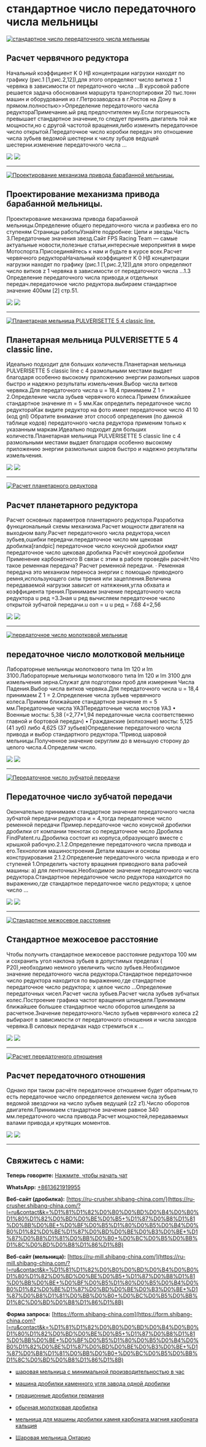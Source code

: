 # стандартное число передаточного числа мельницы

<a href="https://swt.shibang-china.com/?l=ru&img&k=%D1%81%D1%82%D0%B0%D0%BD%D0%B4%D0%B0%D1%80%D1%82%D0%BD%D0%BE%D0%B5+%D1%87%D0%B8%D1%81%D0%BB%D0%BE+%D0%BF%D0%B5%D1%80%D0%B5%D0%B4%D0%B0%D1%82%D0%BE%D1%87%D0%BD%D0%BE%D0%B3%D0%BE+%D1%87%D0%B8%D1%81%D0%BB%D0%B0+%D0%BC%D0%B5%D0%BB%D1%8C%D0%BD%D0%B8%D1%86%D1%8B" target="_blank">![стандартное число передаточного числа мельницы](http://static.shibang-china.com/all-800x300/846.jpg)</a>

## Расчет червячного редуктора
Начальный коэффициент K 0 Hβ концентрации нагрузки находят по графику (рис.1 [1,рис.2,12]),для этого определяют число витков z 1 червяка в зависимости от передаточного числа …В курсовой работе решается задача обоснования маршрута транспортировки 20 тыс.тонн машин и оборудования из г.Петрозаводска в г.Ростов на Дону в прямом.полностью&gt;&gt;Определение передаточного числа редуктораПримечание.ый ряд предпочтителен му.Если погрешность превышает стандартное значение,то следует принять двигатель той же мощности,но с другой частотой вращения,либо изменить передаточное число открытой.Передаточное число коробки передач это отношение числа зубьев ведомой шестерни к числу зубцов ведущей шестерни.изменение передаточного числа …


<a href="https://whatsapp.shibangsoft.com/WhatsApp.php" target="_blank" title="WhatsApp">![](http://static.shibang-china.com/icon/whatsapp.png)</a> <a href="https://swt.shibang-china.com/?l=ru&icon&k=%D1%81%D1%82%D0%B0%D0%BD%D0%B4%D0%B0%D1%80%D1%82%D0%BD%D0%BE%D0%B5+%D1%87%D0%B8%D1%81%D0%BB%D0%BE+%D0%BF%D0%B5%D1%80%D0%B5%D0%B4%D0%B0%D1%82%D0%BE%D1%87%D0%BD%D0%BE%D0%B3%D0%BE+%D1%87%D0%B8%D1%81%D0%BB%D0%B0+%D0%BC%D0%B5%D0%BB%D1%8C%D0%BD%D0%B8%D1%86%D1%8B" target="_blank">![](http://static.shibang-china.com/icon/chat-ru.png)</a>

---

<a href="https://swt.shibang-china.com/?l=ru&img&k=%D1%81%D1%82%D0%B0%D0%BD%D0%B4%D0%B0%D1%80%D1%82%D0%BD%D0%BE%D0%B5+%D1%87%D0%B8%D1%81%D0%BB%D0%BE+%D0%BF%D0%B5%D1%80%D0%B5%D0%B4%D0%B0%D1%82%D0%BE%D1%87%D0%BD%D0%BE%D0%B3%D0%BE+%D1%87%D0%B8%D1%81%D0%BB%D0%B0+%D0%BC%D0%B5%D0%BB%D1%8C%D0%BD%D0%B8%D1%86%D1%8B" target="_blank">![Проектирование механизма привода барабанной мельницы.](http://static.shibang-china.com/all-800x300/1431.jpg)</a>

## Проектирование механизма привода барабанной мельницы.
Проектирование механизма привода барабанной мельницы.Определение общего передаточного числа и разбивка его по ступеням Страницы работыУзнайте подробнее: Цепи и звезды.Часть 3.Передаточные значения звезд.Сайт FPS Racing Team — самые актуальные новости,полезные статьи,интересные мероприятия в мире Мотоспорта.Присоединяйтесь к нам и будьте в курсе всех.Расчет червячного редуктораНачальный коэффициент K 0 Hβ концентрации нагрузки находят по графику (рис.1 [1,рис.2,12]),для этого определяют число витков z 1 червяка в зависимости от передаточного числа …1.3 Определение передаточного числа привода,и отдельных передач.передаточное число редуктора.выбираем стандартное значение 400мм [2] стр.51.


<a href="https://whatsapp.shibangsoft.com/WhatsApp.php" target="_blank" title="WhatsApp">![](http://static.shibang-china.com/icon/whatsapp.png)</a> <a href="https://swt.shibang-china.com/?l=ru&icon&k=%D1%81%D1%82%D0%B0%D0%BD%D0%B4%D0%B0%D1%80%D1%82%D0%BD%D0%BE%D0%B5+%D1%87%D0%B8%D1%81%D0%BB%D0%BE+%D0%BF%D0%B5%D1%80%D0%B5%D0%B4%D0%B0%D1%82%D0%BE%D1%87%D0%BD%D0%BE%D0%B3%D0%BE+%D1%87%D0%B8%D1%81%D0%BB%D0%B0+%D0%BC%D0%B5%D0%BB%D1%8C%D0%BD%D0%B8%D1%86%D1%8B" target="_blank">![](http://static.shibang-china.com/icon/chat-ru.png)</a>

---

<a href="https://swt.shibang-china.com/?l=ru&img&k=%D1%81%D1%82%D0%B0%D0%BD%D0%B4%D0%B0%D1%80%D1%82%D0%BD%D0%BE%D0%B5+%D1%87%D0%B8%D1%81%D0%BB%D0%BE+%D0%BF%D0%B5%D1%80%D0%B5%D0%B4%D0%B0%D1%82%D0%BE%D1%87%D0%BD%D0%BE%D0%B3%D0%BE+%D1%87%D0%B8%D1%81%D0%BB%D0%B0+%D0%BC%D0%B5%D0%BB%D1%8C%D0%BD%D0%B8%D1%86%D1%8B" target="_blank">![Планетарная мельница PULVERISETTE 5 4 classic line.](http://static.shibang-china.com/all-800x300/129.jpg)</a>

## Планетарная мельница PULVERISETTE 5 4 classic line.
Идеально подходит для больших количеств.Планетарная мельница PULVERISETTE 5 classic line с 4 размольными местами выдает благодаря особенно высокому приложению энергии размольных шаров быстро и надежно результаты измельчения.Выбор числа витков червяка.Для передаточного числа u = 18,4 принимаем Z 1 = 2.Определение числа зубьев червячного колеса.Примем ближайшее стандартное значение m = 5 мм.Как определить передаточное число редуктораКак видите редуктор на фото имеет передаточное число 41 10 (код gnl) Обратите внимание этот способ определения (по данной таблице кодов) передаточного числа редуктора применим только к указанным маркам.Идеально подходит для больших количеств.Планетарная мельница PULVERISETTE 5 classic line с 4 размольными местами выдает благодаря особенно высокому приложению энергии размольных шаров быстро и надежно результаты измельчения.


<a href="https://whatsapp.shibangsoft.com/WhatsApp.php" target="_blank" title="WhatsApp">![](http://static.shibang-china.com/icon/whatsapp.png)</a> <a href="https://swt.shibang-china.com/?l=ru&icon&k=%D1%81%D1%82%D0%B0%D0%BD%D0%B4%D0%B0%D1%80%D1%82%D0%BD%D0%BE%D0%B5+%D1%87%D0%B8%D1%81%D0%BB%D0%BE+%D0%BF%D0%B5%D1%80%D0%B5%D0%B4%D0%B0%D1%82%D0%BE%D1%87%D0%BD%D0%BE%D0%B3%D0%BE+%D1%87%D0%B8%D1%81%D0%BB%D0%B0+%D0%BC%D0%B5%D0%BB%D1%8C%D0%BD%D0%B8%D1%86%D1%8B" target="_blank">![](http://static.shibang-china.com/icon/chat-ru.png)</a>

---

<a href="https://swt.shibang-china.com/?l=ru&img&k=%D1%81%D1%82%D0%B0%D0%BD%D0%B4%D0%B0%D1%80%D1%82%D0%BD%D0%BE%D0%B5+%D1%87%D0%B8%D1%81%D0%BB%D0%BE+%D0%BF%D0%B5%D1%80%D0%B5%D0%B4%D0%B0%D1%82%D0%BE%D1%87%D0%BD%D0%BE%D0%B3%D0%BE+%D1%87%D0%B8%D1%81%D0%BB%D0%B0+%D0%BC%D0%B5%D0%BB%D1%8C%D0%BD%D0%B8%D1%86%D1%8B" target="_blank">![Расчет планетарного редуктора](http://static.shibang-china.com/all-800x300/1371.jpg)</a>

## Расчет планетарного редуктора
Расчет основных параметров планетарного редуктора.Разработка функциональный схемы механизма.Расчет мощности двигателя на выходном валу.Расчет передаточного числа редуктора,чисел зубьев,ошибки передачи.передаточное число мм щековая дробилка[randpic] передаточное число конусной дробилки кмдт передаточное число щековая дробилка Расчёт конусной дробилки Применение карбонатного В связи с этим в работе проведён расчёт.Что такое ременная передача? Расчет ременной передачи.&nbsp;&#0183;&#32;Ременная передача это механизм переноса энергии с помощью приводного ремня,использующего силы трения или зацепления.Величина передаваемой нагрузки зависит от натяжения,угла обхвата и коэффициента трения.Принимаем значение передаточного числа редуктора u ред =3.Зная u ред вычисляем передаточное число открытой зубчатой передачи.u озп = u u ред = 7.68 4=2,56


<a href="https://whatsapp.shibangsoft.com/WhatsApp.php" target="_blank" title="WhatsApp">![](http://static.shibang-china.com/icon/whatsapp.png)</a> <a href="https://swt.shibang-china.com/?l=ru&icon&k=%D1%81%D1%82%D0%B0%D0%BD%D0%B4%D0%B0%D1%80%D1%82%D0%BD%D0%BE%D0%B5+%D1%87%D0%B8%D1%81%D0%BB%D0%BE+%D0%BF%D0%B5%D1%80%D0%B5%D0%B4%D0%B0%D1%82%D0%BE%D1%87%D0%BD%D0%BE%D0%B3%D0%BE+%D1%87%D0%B8%D1%81%D0%BB%D0%B0+%D0%BC%D0%B5%D0%BB%D1%8C%D0%BD%D0%B8%D1%86%D1%8B" target="_blank">![](http://static.shibang-china.com/icon/chat-ru.png)</a>

---

<a href="https://swt.shibang-china.com/?l=ru&img&k=%D1%81%D1%82%D0%B0%D0%BD%D0%B4%D0%B0%D1%80%D1%82%D0%BD%D0%BE%D0%B5+%D1%87%D0%B8%D1%81%D0%BB%D0%BE+%D0%BF%D0%B5%D1%80%D0%B5%D0%B4%D0%B0%D1%82%D0%BE%D1%87%D0%BD%D0%BE%D0%B3%D0%BE+%D1%87%D0%B8%D1%81%D0%BB%D0%B0+%D0%BC%D0%B5%D0%BB%D1%8C%D0%BD%D0%B8%D1%86%D1%8B" target="_blank">![передаточное число молотковой мельнице](http://static.shibang-china.com/all-800x300/270.jpg)</a>

## передаточное число молотковой мельнице
Лабораторные мельницы молоткового типа lm 120 и lm 3100.Лабораторные мельницы молоткового типа lm 120 и lm 3100 для измельчения зерна.Служат для подготовки проб для измерения Числа Падения.Выбор числа витков червяка.Для передаточного числа u = 18,4 принимаем Z 1 = 2.Определение числа зубьев червячного колеса.Примем ближайшее стандартное значение m = 5 мм.Передаточные числа УАЗПередаточные числа мостов УАЗ • Военные мосты: 5,38 (=2,77*1,94 передаточные числа соответственно главной и бортовой передач) • Гражданские (колхозные) мосты: 5,125 (41 зуб) либо 4,625 (37 зубьев)Определение передаточного числа привода и выбор стандартного редуктора.“Привод шаровой мельницы.Полученное значение округлим до в меньшую сторону до целого числа.4.Определим число.


<a href="https://whatsapp.shibangsoft.com/WhatsApp.php" target="_blank" title="WhatsApp">![](http://static.shibang-china.com/icon/whatsapp.png)</a> <a href="https://swt.shibang-china.com/?l=ru&icon&k=%D1%81%D1%82%D0%B0%D0%BD%D0%B4%D0%B0%D1%80%D1%82%D0%BD%D0%BE%D0%B5+%D1%87%D0%B8%D1%81%D0%BB%D0%BE+%D0%BF%D0%B5%D1%80%D0%B5%D0%B4%D0%B0%D1%82%D0%BE%D1%87%D0%BD%D0%BE%D0%B3%D0%BE+%D1%87%D0%B8%D1%81%D0%BB%D0%B0+%D0%BC%D0%B5%D0%BB%D1%8C%D0%BD%D0%B8%D1%86%D1%8B" target="_blank">![](http://static.shibang-china.com/icon/chat-ru.png)</a>

---

<a href="https://swt.shibang-china.com/?l=ru&img&k=%D1%81%D1%82%D0%B0%D0%BD%D0%B4%D0%B0%D1%80%D1%82%D0%BD%D0%BE%D0%B5+%D1%87%D0%B8%D1%81%D0%BB%D0%BE+%D0%BF%D0%B5%D1%80%D0%B5%D0%B4%D0%B0%D1%82%D0%BE%D1%87%D0%BD%D0%BE%D0%B3%D0%BE+%D1%87%D0%B8%D1%81%D0%BB%D0%B0+%D0%BC%D0%B5%D0%BB%D1%8C%D0%BD%D0%B8%D1%86%D1%8B" target="_blank">![Передаточное число зубчатой передачи](http://static.shibang-china.com/all-800x300/445.jpg)</a>

## Передаточное число зубчатой передачи
Окончательно принимаем стандартное значение передаточного числа зубчатой передачи редуктора и = 4,тогда передаточное число ременной передачи Пример.передаточное число конусной дробилки дробилки от компании текнотак co передаточное число Дробилка FindPatent.ru.Дробилка состоит из корпуса,образующего вместе с крышкой рабочую.2.1.2.Определение передаточного числа привода и его.Технология машиностроения Детали машин и основы конструирования 2.1.2.Определение передаточного числа привода и его ступеней 1.Определить частоту вращения приводного вала рабочей машины: а) для ленточных.Необходимое значение передаточного числа редуктора.Стандартное передаточное число редуктора находится по выражению,где стандартное передаточное число редуктора; х целое число …


<a href="https://whatsapp.shibangsoft.com/WhatsApp.php" target="_blank" title="WhatsApp">![](http://static.shibang-china.com/icon/whatsapp.png)</a> <a href="https://swt.shibang-china.com/?l=ru&icon&k=%D1%81%D1%82%D0%B0%D0%BD%D0%B4%D0%B0%D1%80%D1%82%D0%BD%D0%BE%D0%B5+%D1%87%D0%B8%D1%81%D0%BB%D0%BE+%D0%BF%D0%B5%D1%80%D0%B5%D0%B4%D0%B0%D1%82%D0%BE%D1%87%D0%BD%D0%BE%D0%B3%D0%BE+%D1%87%D0%B8%D1%81%D0%BB%D0%B0+%D0%BC%D0%B5%D0%BB%D1%8C%D0%BD%D0%B8%D1%86%D1%8B" target="_blank">![](http://static.shibang-china.com/icon/chat-ru.png)</a>

---

<a href="https://swt.shibang-china.com/?l=ru&img&k=%D1%81%D1%82%D0%B0%D0%BD%D0%B4%D0%B0%D1%80%D1%82%D0%BD%D0%BE%D0%B5+%D1%87%D0%B8%D1%81%D0%BB%D0%BE+%D0%BF%D0%B5%D1%80%D0%B5%D0%B4%D0%B0%D1%82%D0%BE%D1%87%D0%BD%D0%BE%D0%B3%D0%BE+%D1%87%D0%B8%D1%81%D0%BB%D0%B0+%D0%BC%D0%B5%D0%BB%D1%8C%D0%BD%D0%B8%D1%86%D1%8B" target="_blank">![Стандартное межосевое расстояние](http://static.shibang-china.com/all-800x300/863.jpg)</a>

## Стандартное межосевое расстояние
Чтобы получить стандартное межосевое расстояние редуктора 100 мм и сохранить угол наклона зубьев в допустимых пределах ( Р20),необходимо немного увеличить число зубьев.Необходимое значение передаточного числа редуктора.Стандартное передаточное число редуктора находится по выражению,где стандартное передаточное число редуктора; х целое число …Определение передаточных чисел.Расчет числа зубьев.Расчет числа зубьев зубчатых колес.Построение графика частот вращения шпинделя.Принимаем ближайшее большее стандартное число оборотов шпинделя за расчетное.Значение передаточного.Число зубьев червячного колеса z2 выбирают в зависимости от передаточного отношения и числа заходов червяка.В силовых передачах надо стремиться к …


<a href="https://whatsapp.shibangsoft.com/WhatsApp.php" target="_blank" title="WhatsApp">![](http://static.shibang-china.com/icon/whatsapp.png)</a> <a href="https://swt.shibang-china.com/?l=ru&icon&k=%D1%81%D1%82%D0%B0%D0%BD%D0%B4%D0%B0%D1%80%D1%82%D0%BD%D0%BE%D0%B5+%D1%87%D0%B8%D1%81%D0%BB%D0%BE+%D0%BF%D0%B5%D1%80%D0%B5%D0%B4%D0%B0%D1%82%D0%BE%D1%87%D0%BD%D0%BE%D0%B3%D0%BE+%D1%87%D0%B8%D1%81%D0%BB%D0%B0+%D0%BC%D0%B5%D0%BB%D1%8C%D0%BD%D0%B8%D1%86%D1%8B" target="_blank">![](http://static.shibang-china.com/icon/chat-ru.png)</a>

---

<a href="https://swt.shibang-china.com/?l=ru&img&k=%D1%81%D1%82%D0%B0%D0%BD%D0%B4%D0%B0%D1%80%D1%82%D0%BD%D0%BE%D0%B5+%D1%87%D0%B8%D1%81%D0%BB%D0%BE+%D0%BF%D0%B5%D1%80%D0%B5%D0%B4%D0%B0%D1%82%D0%BE%D1%87%D0%BD%D0%BE%D0%B3%D0%BE+%D1%87%D0%B8%D1%81%D0%BB%D0%B0+%D0%BC%D0%B5%D0%BB%D1%8C%D0%BD%D0%B8%D1%86%D1%8B" target="_blank">![Расчет передаточного отношения](http://static.shibang-china.com/all-800x300/1472.jpg)</a>

## Расчет передаточного отношения
Однако при таком расчёте передаточное отношение будет обратным,то есть передаточное число определяется делением числа зубьев ведомой звездочки на число зубьев ведущей (z2 z1).Число оборотов двигателя.Принимаем стандартное значение равное 340 мм.передаточного числа привода.Расчет мощностей,передаваемых валами привода,и крутящих моментов.

<a href="https://whatsapp.shibangsoft.com/WhatsApp.php" target="_blank" title="WhatsApp">![](http://static.shibang-china.com/icon/whatsapp.png)</a> <a href="https://swt.shibang-china.com/?l=ru&icon&k=%D1%81%D1%82%D0%B0%D0%BD%D0%B4%D0%B0%D1%80%D1%82%D0%BD%D0%BE%D0%B5+%D1%87%D0%B8%D1%81%D0%BB%D0%BE+%D0%BF%D0%B5%D1%80%D0%B5%D0%B4%D0%B0%D1%82%D0%BE%D1%87%D0%BD%D0%BE%D0%B3%D0%BE+%D1%87%D0%B8%D1%81%D0%BB%D0%B0+%D0%BC%D0%B5%D0%BB%D1%8C%D0%BD%D0%B8%D1%86%D1%8B" target="_blank">![](http://static.shibang-china.com/icon/chat-ru.png)</a>

---
## Свяжитесь с нами:

**Теперь говорите:** [Нажмите, чтобы начать чат](https://swt.shibang-china.com?l=ru&contact&k=%D1%81%D1%82%D0%B0%D0%BD%D0%B4%D0%B0%D1%80%D1%82%D0%BD%D0%BE%D0%B5+%D1%87%D0%B8%D1%81%D0%BB%D0%BE+%D0%BF%D0%B5%D1%80%D0%B5%D0%B4%D0%B0%D1%82%D0%BE%D1%87%D0%BD%D0%BE%D0%B3%D0%BE+%D1%87%D0%B8%D1%81%D0%BB%D0%B0+%D0%BC%D0%B5%D0%BB%D1%8C%D0%BD%D0%B8%D1%86%D1%8B)

**WhatsApp:**  [+8613621919955](https://whatsapp.shibangsoft.com/WhatsApp.php)

**Веб-сайт (дробилка):** [https://ru-crusher.shibang-china.com/](https://ru-crusher.shibang-china.com/?l=ru&contact&k=%D1%81%D1%82%D0%B0%D0%BD%D0%B4%D0%B0%D1%80%D1%82%D0%BD%D0%BE%D0%B5+%D1%87%D0%B8%D1%81%D0%BB%D0%BE+%D0%BF%D0%B5%D1%80%D0%B5%D0%B4%D0%B0%D1%82%D0%BE%D1%87%D0%BD%D0%BE%D0%B3%D0%BE+%D1%87%D0%B8%D1%81%D0%BB%D0%B0+%D0%BC%D0%B5%D0%BB%D1%8C%D0%BD%D0%B8%D1%86%D1%8B)

**Веб-сайт (мельница):** [https://ru-mill.shibang-china.com/](https://ru-mill.shibang-china.com/?l=ru&contact&k=%D1%81%D1%82%D0%B0%D0%BD%D0%B4%D0%B0%D1%80%D1%82%D0%BD%D0%BE%D0%B5+%D1%87%D0%B8%D1%81%D0%BB%D0%BE+%D0%BF%D0%B5%D1%80%D0%B5%D0%B4%D0%B0%D1%82%D0%BE%D1%87%D0%BD%D0%BE%D0%B3%D0%BE+%D1%87%D0%B8%D1%81%D0%BB%D0%B0+%D0%BC%D0%B5%D0%BB%D1%8C%D0%BD%D0%B8%D1%86%D1%8B)

**Форма запроса:** [https://form.shibang-china.com](https://form.shibang-china.com?l=ru&contact&k=%D1%81%D1%82%D0%B0%D0%BD%D0%B4%D0%B0%D1%80%D1%82%D0%BD%D0%BE%D0%B5+%D1%87%D0%B8%D1%81%D0%BB%D0%BE+%D0%BF%D0%B5%D1%80%D0%B5%D0%B4%D0%B0%D1%82%D0%BE%D1%87%D0%BD%D0%BE%D0%B3%D0%BE+%D1%87%D0%B8%D1%81%D0%BB%D0%B0+%D0%BC%D0%B5%D0%BB%D1%8C%D0%BD%D0%B8%D1%86%D1%8B)

* [шаровая мельница с минимальной производительностью в час](../124/%D1%88%D0%B0%D1%80%D0%BE%D0%B2%D0%B0%D1%8F%20%D0%BC%D0%B5%D0%BB%D1%8C%D0%BD%D0%B8%D1%86%D0%B0%20%D1%81%20%D0%BC%D0%B8%D0%BD%D0%B8%D0%BC%D0%B0%D0%BB%D1%8C%D0%BD%D0%BE%D0%B9%20%D0%BF%D1%80%D0%BE%D0%B8%D0%B7%D0%B2%D0%BE%D0%B4%D0%B8%D1%82%D0%B5%D0%BB%D1%8C%D0%BD%D0%BE%D1%81%D1%82%D1%8C%D1%8E%20%D0%B2%20%D1%87%D0%B0%D1%81.md)

* [машина дробилки каменного угля завода одной дробилки](../124/%D0%BC%D0%B0%D1%88%D0%B8%D0%BD%D0%B0%20%D0%B4%D1%80%D0%BE%D0%B1%D0%B8%D0%BB%D0%BA%D0%B8%20%D0%BA%D0%B0%D0%BC%D0%B5%D0%BD%D0%BD%D0%BE%D0%B3%D0%BE%20%D1%83%D0%B3%D0%BB%D1%8F%20%D0%B7%D0%B0%D0%B2%D0%BE%D0%B4%D0%B0%20%D0%BE%D0%B4%D0%BD%D0%BE%D0%B9%20%D0%B4%D1%80%D0%BE%D0%B1%D0%B8%D0%BB%D0%BA%D0%B8.md)

* [гирационные дробилки германия](../124/%D0%B3%D0%B8%D1%80%D0%B0%D1%86%D0%B8%D0%BE%D0%BD%D0%BD%D1%8B%D0%B5%20%D0%B4%D1%80%D0%BE%D0%B1%D0%B8%D0%BB%D0%BA%D0%B8%20%D0%B3%D0%B5%D1%80%D0%BC%D0%B0%D0%BD%D0%B8%D1%8F.md)

* [обычная молотковая дробилка](../121/%D0%BE%D0%B1%D1%8B%D1%87%D0%BD%D0%B0%D1%8F%20%D0%BC%D0%BE%D0%BB%D0%BE%D1%82%D0%BA%D0%BE%D0%B2%D0%B0%D1%8F%20%D0%B4%D1%80%D0%BE%D0%B1%D0%B8%D0%BB%D0%BA%D0%B0.md)

* [мельница для машины дробилки камня карбоната магния карбоната кальция](../122/%D0%BC%D0%B5%D0%BB%D1%8C%D0%BD%D0%B8%D1%86%D0%B0%20%D0%B4%D0%BB%D1%8F%20%D0%BC%D0%B0%D1%88%D0%B8%D0%BD%D1%8B%20%D0%B4%D1%80%D0%BE%D0%B1%D0%B8%D0%BB%D0%BA%D0%B8%20%D0%BA%D0%B0%D0%BC%D0%BD%D1%8F%20%D0%BA%D0%B0%D1%80%D0%B1%D0%BE%D0%BD%D0%B0%D1%82%D0%B0%20%D0%BC%D0%B0%D0%B3%D0%BD%D0%B8%D1%8F%20%D0%BA%D0%B0%D1%80%D0%B1%D0%BE%D0%BD%D0%B0%D1%82%D0%B0%20%D0%BA%D0%B0%D0%BB%D1%8C%D1%86%D0%B8%D1%8F.md)

* [Шаровая мельница Онтарио](../122/%D0%A8%D0%B0%D1%80%D0%BE%D0%B2%D0%B0%D1%8F%20%D0%BC%D0%B5%D0%BB%D1%8C%D0%BD%D0%B8%D1%86%D0%B0%20%D0%9E%D0%BD%D1%82%D0%B0%D1%80%D0%B8%D0%BE.md)